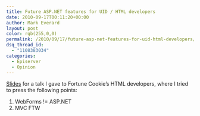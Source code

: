 ```yaml
---
title: Future ASP.NET features for UID / HTML developers
date: 2010-09-17T00:11:20+00:00
author: Mark Everard
layout: post
color: rgb(255,0,0)
permalink: /2010/09/17/future-asp-net-features-for-uid-html-developers/
dsq_thread_id:
  - "1108383034"
categories:
  - Episerver
  - Opinion
---
```

[Slides](https://www.slideshare.net/mobile/ev2000/uid-asp-net4) for a talk I gave to Fortune Cookie&#8217;s HTML developers, where I tried to press the following points:

1. WebForms != ASP.NET
2. MVC FTW 
